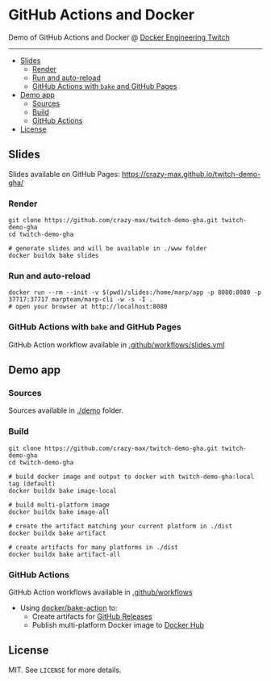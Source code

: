 # GitHub Actions and Docker

Demo of GitHub Actions and Docker @ [Docker Engineering Twitch](https://www.twitch.tv/docker_engineering)

___

* [Slides](#slides)
  * [Render](#render)
  * [Run and auto-reload](#run-and-auto-reload)
  * [GitHub Actions with `bake` and GitHub Pages](#github-actions-with-bake-and-github-pages)
* [Demo app](#demo-app)
  * [Sources](#sources)
  * [Build](#build)
  * [GitHub Actions](#github-actions)
* [License](#license)

## Slides

Slides available on GitHub Pages: https://crazy-max.github.io/twitch-demo-gha/

### Render

```shell
git clone https://github.com/crazy-max/twitch-demo-gha.git twitch-demo-gha
cd twitch-demo-gha

# generate slides and will be available in ./www folder
docker buildx bake slides
```

### Run and auto-reload

```shell
docker run --rm --init -v $(pwd)/slides:/home/marp/app -p 8080:8080 -p 37717:37717 marpteam/marp-cli -w -s -I .
# open your browser at http://localhost:8080
```

### GitHub Actions with `bake` and GitHub Pages

GitHub Action workflow available in [.github/workflows/slides.yml](.github/workflows/slides.yml)

## Demo app

### Sources

Sources available in [./demo](demo) folder.

### Build

```shell
git clone https://github.com/crazy-max/twitch-demo-gha.git twitch-demo-gha
cd twitch-demo-gha

# build docker image and output to docker with twitch-demo-gha:local tag (default)
docker buildx bake image-local

# build multi-platform image
docker buildx bake image-all

# create the artifact matching your current platform in ./dist
docker buildx bake artifact

# create artifacts for many platforms in ./dist
docker buildx bake artifact-all
```

### GitHub Actions

GitHub Action workflows available in [.github/workflows](.github/workflows)

* Using [docker/bake-action](https://github.com/docker/bake-action) to:
  * Create artifacts for [GitHub Releases](https://github.com/crazy-max/twitch-demo-gha/releases)
  * Publish multi-platform Docker image to [Docker Hub](https://hub.docker.com/r/crazymax/twitch-demo-gha/tags?page=1&ordering=last_updated)

## License

MIT. See `LICENSE` for more details.
